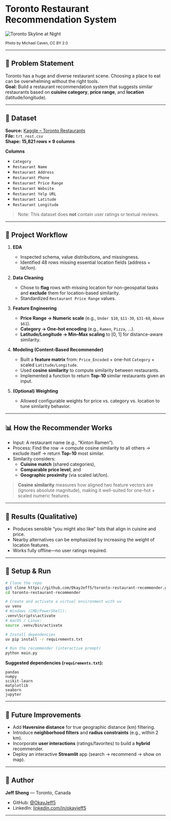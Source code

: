 # Toronto Restaurant Recommendation System

![Toronto Skyline at Night](https://upload.wikimedia.org/wikipedia/commons/1/12/Toronto_-_ON_-_Skyline10.jpg)

<sub>Photo by Michael Caven, CC BY 2.0</sub>

---

## 📌 Problem Statement

Toronto has a huge and diverse restaurant scene. Choosing a place to eat can be overwhelming without the right tools.  
**Goal:** Build a restaurant recommendation system that suggests similar restaurants based on **cuisine category**, **price range**, and **location** (latitude/longitude).

---

## 📁 Dataset

**Source:** [Kaggle – Toronto Restaurants](https://www.kaggle.com/datasets/kevinbi/toronto-restaurants)  
**File:** `trt_rest.csv`  
**Shape:** **15,821 rows × 9 columns**

**Columns**

- `Category`
- `Restaurant Name`
- `Restaurant Address`
- `Restaurant Phone`
- `Restaurant Price Range`
- `Restaurant Website`
- `Restaurant Yelp URL`
- `Restaurant Latitude`
- `Restaurant Longitude`

> Note: This dataset does **not** contain user ratings or textual reviews.

---

## 🧠 Project Workflow

1. **EDA**

   - Inspected schema, value distributions, and missingness.
   - Identified 48 rows missing essential location fields (address + lat/lon).

2. **Data Cleaning**

   - Chose to **flag** rows with missing location for non-geospatial tasks and **exclude** them for location-based similarity.
   - Standardized `Restaurant Price Range` values.

3. **Feature Engineering**

   - **Price Range → Numeric scale** (e.g., `Under $10`, `$11-30`, `$31-60`, `Above $61`).
   - **Category → One-hot encoding** (e.g., `Ramen`, `Pizza`, …).
   - **Latitude/Longitude → Min–Max scaling** to [0, 1] for distance-aware similarity.

4. **Modeling (Content-Based Recommender)**

   - Built a **feature matrix** from: `Price_Encoded` + one-hot `Category` + scaled `Latitude/Longitude`.
   - Used **cosine similarity** to compute similarity between restaurants.
   - Implemented a function to return **Top-10** similar restaurants given an input.

5. **(Optional) Weighting**
   - Allowed configurable weights for price vs. category vs. location to tune similarity behavior.

---

## 📊 How the Recommender Works

- Input: A restaurant name (e.g., “Kinton Ramen”).
- Process: Find the row → compute cosine similarity to all others → exclude itself → return **Top-10** most similar.
- Similarity considers:
  - **Cuisine match** (shared categories),
  - **Comparable price level**, and
  - **Geographic proximity** (via scaled lat/lon).

> **Cosine similarity** measures how aligned two feature vectors are (ignores absolute magnitude), making it well-suited for one-hot + scaled numeric features.

---

## 🧪 Results (Qualitative)

- Produces sensible “you might also like” lists that align in cuisine and price.
- Nearby alternatives can be emphasized by increasing the weight of location features.
- Works fully offline—no user ratings required.

---

## 🧰 Setup & Run

```bash
# Clone the repo
git clone https://github.com/OkayJeff5/toronto-restaurant-recommender.git
cd toronto-restaurant-recommender

# Create and activate a virtual environment with uv
uv venv
# Windows (CMD/PowerShell):
.venv\Scripts\activate
# macOS / Linux:
source .venv/bin/activate

# Install dependencies
uv pip install -r requirements.txt

# Run the recommender (interactive prompt)
python main.py
```

**Suggested dependencies (`requirements.txt`):**

```
pandas
numpy
scikit-learn
matplotlib
seaborn
jupyter
```

---

## 🚀 Future Improvements

- Add **Haversine distance** for true geographic distance (km) filtering.
- Introduce **neighborhood filters** and **radius constraints** (e.g., within 2 km).
- Incorporate **user interactions** (ratings/favorites) to build a **hybrid** recommender.
- Deploy an interactive **Streamlit** app (search → recommend → show on map).

---

## 👤 Author

**Jeff Sheng** — Toronto, Canada

- GitHub: [@OkayJeff5](https://github.com/OkayJeff5)
- LinkedIn: [linkedin.com/in/okayjeff5](https://www.linkedin.com/in/okayjeff5)

---

